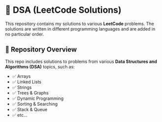 # 🚀 DSA (LeetCode Solutions)

This repository contains my solutions to various **LeetCode** problems. The solutions are written in different programming languages and are added in no particular order.

## 📂 Repository Overview

This repo includes solutions to problems from various **Data Structures and Algorithms (DSA)** topics, such as:

- ✅ Arrays  
- ✅ Linked Lists  
- ✅ Strings  
- ✅ Trees & Graphs  
- ✅ Dynamic Programming  
- ✅ Sorting & Searching  
- ✅ Stack & Queue
- ✅ etc...
  


